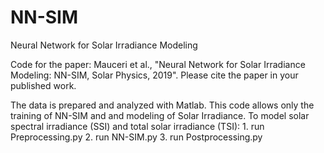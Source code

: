 # NN-SIM
 Neural Network for Solar Irradiance Modeling

Code for the paper: Mauceri et al., "Neural Network for Solar Irradiance Modeling: NN-SIM, Solar Physics, 2019". Please cite the paper in your published work.


The data is prepared and analyzed with Matlab. This code allows only the training of NN-SIM and and modeling of Solar Irradiance. To model solar spectral irradiance (SSI) and total solar irradiance (TSI):
	1. run Preprocessing.py
	2. run NN-SIM.py
	3. run Postprocessing.py 
